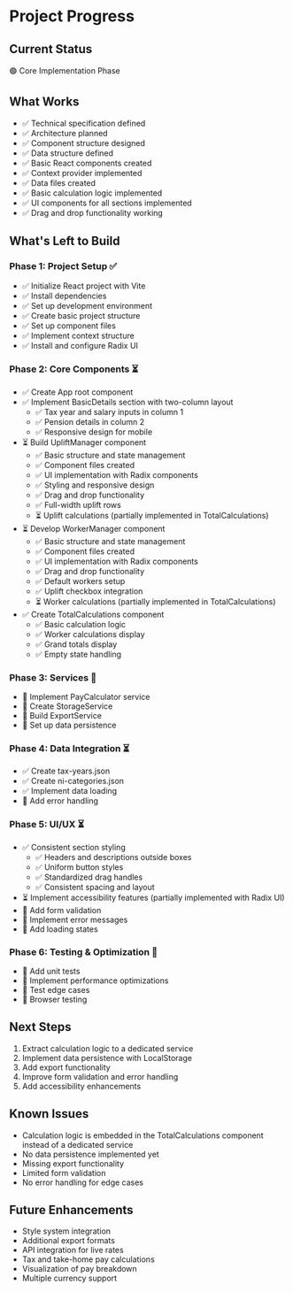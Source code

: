 # Project Progress

## Current Status
🟢 Core Implementation Phase

## What Works
- ✅ Technical specification defined
- ✅ Architecture planned
- ✅ Component structure designed
- ✅ Data structure defined
- ✅ Basic React components created
- ✅ Context provider implemented
- ✅ Data files created
- ✅ Basic calculation logic implemented
- ✅ UI components for all sections implemented
- ✅ Drag and drop functionality working

## What's Left to Build

### Phase 1: Project Setup ✅
- ✅ Initialize React project with Vite
- ✅ Install dependencies
- ✅ Set up development environment
- ✅ Create basic project structure
- ✅ Set up component files
- ✅ Implement context structure
- ✅ Install and configure Radix UI

### Phase 2: Core Components ⏳
- ✅ Create App root component
- ✅ Implement BasicDetails section with two-column layout
  - ✅ Tax year and salary inputs in column 1
  - ✅ Pension details in column 2
  - ✅ Responsive design for mobile
- ⏳ Build UpliftManager component
  - ✅ Basic structure and state management
  - ✅ Component files created
  - ✅ UI implementation with Radix components
  - ✅ Styling and responsive design
  - ✅ Drag and drop functionality
  - ✅ Full-width uplift rows
  - ⏳ Uplift calculations (partially implemented in TotalCalculations)
- ⏳ Develop WorkerManager component
  - ✅ Basic structure and state management
  - ✅ Component files created
  - ✅ UI implementation with Radix components
  - ✅ Drag and drop functionality
  - ✅ Default workers setup
  - ✅ Uplift checkbox integration
  - ⏳ Worker calculations (partially implemented in TotalCalculations)
- ✅ Create TotalCalculations component
  - ✅ Basic calculation logic
  - ✅ Worker calculations display
  - ✅ Grand totals display
  - ✅ Empty state handling

### Phase 3: Services 🔲
- 🔲 Implement PayCalculator service
- 🔲 Create StorageService
- 🔲 Build ExportService
- 🔲 Set up data persistence

### Phase 4: Data Integration ⏳
- ✅ Create tax-years.json
- ✅ Create ni-categories.json
- ✅ Implement data loading
- 🔲 Add error handling

### Phase 5: UI/UX ⏳
- ✅ Consistent section styling
  - ✅ Headers and descriptions outside boxes
  - ✅ Uniform button styles
  - ✅ Standardized drag handles
  - ✅ Consistent spacing and layout
- ⏳ Implement accessibility features (partially implemented with Radix UI)
- 🔲 Add form validation
- 🔲 Implement error messages
- 🔲 Add loading states

### Phase 6: Testing & Optimization 🔲
- 🔲 Add unit tests
- 🔲 Implement performance optimizations
- 🔲 Test edge cases
- 🔲 Browser testing

## Next Steps
1. Extract calculation logic to a dedicated service
2. Implement data persistence with LocalStorage
3. Add export functionality
4. Improve form validation and error handling
5. Add accessibility enhancements

## Known Issues
- Calculation logic is embedded in the TotalCalculations component instead of a dedicated service
- No data persistence implemented yet
- Missing export functionality
- Limited form validation
- No error handling for edge cases

## Future Enhancements
- Style system integration
- Additional export formats
- API integration for live rates
- Tax and take-home pay calculations
- Visualization of pay breakdown
- Multiple currency support
